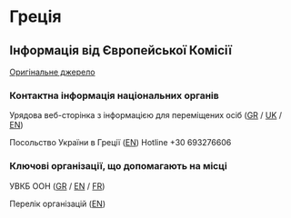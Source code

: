 # Греція

## Інформація від Європейської Комісії

[Оригінальне джерело](https://ec.europa.eu/info/strategy/priorities-2019-2024/stronger-europe-world/eu-solidarity-ukraine/eu-assistance-ukraine/information-people-fleeing-war-ukraine_uk)

### Контактна інформація національних органів

Урядова веб-сторінка з інформацією для переміщених осіб ([GR](https://migration.gov.gr/ukraine/) / [UK](https://migration.gov.gr/ukraina_ukr/) / [EN](https://migration.gov.gr/en/ukraine/))

Посольство України в Греції ([EN](https://greece.mfa.gov.ua/en/embassy)) Hotline +30 693276606

### Ключові організації, що допомагають на місці

УВКБ ООН ([GR](https://help.unhcr.org/greece/el/where-to-seek-help/) / [EN](https://help.unhcr.org/greece/where-to-seek-help/) / [FR](https://help.unhcr.org/greece/fr/where-to-seek-help/))

Перелік організацій ([EN](https://greece.mfa.gov.ua/en/partnership/162-ukrajinci-u-greciji))
